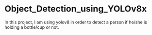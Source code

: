 # Object_Detection_using_YOLOv8x
In this project, I am using yolov8 in order to detect a person if he/she is holding a bottle/cup or not. 
